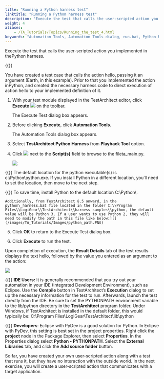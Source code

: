 ```yaml
--- 
title: "Running a Python harness test"
linktitle: "Running a Python harness test"
description: "Execute the test that calls the user-scripted action you implemented in the Python harness."
weight: 4
aliases: 
    - /TA_Tutorials/Topics/Running_the_test_4.html
keywords: "Automation Tools, Automation Tools dialog, run.bat, Python harness startup script, PYTHONPATH variable"
---
```


Execute the test that calls the user-scripted action you implemented in thePython harness.

{{<note>}} 

You have created a test case that calls the action hello, passing it an argument \(Earth, in this example\). Prior to that you implemented the action inPython, and created the necessary harness code to direct execution of action hello to your implemented definition of it.

1.  With your test module displayed in the TestArchitect editor, click **Execute** ![](/images/TA_Tutorials/Images/btn.TAC_toolbar.Execute.png) on the toolbar.

    The Execute Test dialog box appears.

2.  Before clicking **Execute**, click **Automation Tools**.

    The Automation Tools dialog box appears.

3.  Select **TestArchitect Python Harness** from **Playback Tool** option.

4.  Click ![](/images/TA_Help/Images/btn.browse-ellipsis.02.png) next to the **Script\(s\)** field to browse to the fileta\_main.py.

    ![](/images/TA_Tutorials/Images/dlg.Automation_Tools.Python_settings02.png)

{{<note>}} The default location for the python executable\(s\) is c:\\Python\\python.exe. If you install Python in a different location, you'll need to set the location, then move to the next step.

{{<tip>}} To save time, install Python to the default location C:\\Python\\.

    Additionally, from TestArchitect 8.5 onward, in the python\_harness.bat file located in the folder C:\\Program Files\\LogiGear\\TestArchitect\\harness samples\\python, the default value will be Python 3. If a user wants to use Python 2, they will need to modify the path in this file like below:![](/images/TA_Tutorials/Images/python_path.PNG)

5.  Click **OK** to return to the Execute Test dialog box.

6.  Click **Execute** to run the test.


Upon completion of execution, the **Result Details** tab of the test results displays the text hello, followed by the value you entered as an argument to the action:

![](/images/TA_Tutorials/Images/tut.Harness.Test02_Results.Python.png)

{{<tip>}} **IDE Users:** It is generally recommended that you try out your automation in your IDE \(Integrated Development Environment\), such as Eclipse. Use the **Compile** button in TestArchitect’s **Execution** dialog to set up the necessary information for the test to run. Afterwards, launch the test directly from the IDE. Be sure to set the PYTHONPATH environment variable to the lib/python directory in the **TestArchitect** program folder. Under Windows, if TestArchitect is installed in the default folder, this would typically be: C:\\Program Files\\LogiGear\\TestArchitect\\lib\\python

{{<tip>}} **Developers**: Eclipse with PyDev is a good solution for Python. In Eclipse with PyDev, this setting is best set in the project properties. Right click the **project** node in the Package Explorer, then select **Properties**. In the Properties dialog select **Python - PYTHONPATH**. Select the **External Libraries** tab, and click the **Add source folder** button.

So far, you have created your own user-scripted action along with a test that runs it, but they have no interaction with the outside world. In the next exercise, you will create a user-scripted action that communicates with a target application.




